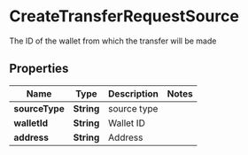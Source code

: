 

# CreateTransferRequestSource

The ID of the wallet from which the transfer will be made

## Properties

| Name | Type | Description | Notes |
|------------ | ------------- | ------------- | -------------|
|**sourceType** | **String** | source type |  |
|**walletId** | **String** | Wallet ID |  |
|**address** | **String** | Address |  |



